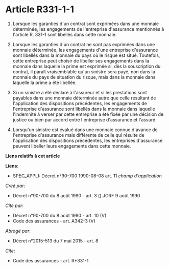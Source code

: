 # Article R331-1-1

1. Lorsque les garanties d'un contrat sont exprimées dans une monnaie déterminée, les engagements de l'entreprise d'assurance
mentionnés à l'article R. 331-1 sont libellés dans cette monnaie. 

2. Lorsque les garanties d'un contrat ne sont pas exprimées dans une monnaie déterminée, les engagements d'une entreprise
d'assurance sont libellés dans la monnaie du pays où le risque est situé. Toutefois, cette entreprise peut choisir de
libeller ses engagements dans la monnaie dans laquelle la prime est exprimée si, dès la souscription du contrat, il paraît
vraisemblable qu'un sinistre sera payé, non dans la monnaie du pays de situation du risque, mais dans la monnaie dans
laquelle la prime a été libellée. 

3. Si un sinistre a été déclaré à l'assureur et si les prestations sont payables dans une monnaie déterminée autre que celle
résultant de l'application des dispositions précédentes, les engagements de l'entreprise d'assurance sont libellés dans la
monnaie dans laquelle l'indemnité à verser par cette entreprise a été fixée par une décision de justice ou bien par accord
entre l'entreprise d'assurance et l'assuré. 

4. Lorsqu'un sinistre est évalué dans une monnaie connue d'avance de l'entreprise d'assurance mais différente de celle qui
résulte de l'application des dispositions précédentes, les entreprises d'assurance peuvent libeller leurs engagements dans
cette monnaie.

**Liens relatifs à cet article**

**Liens**:

  - SPEC_APPLI: Décret n°90-700 1990-08-08 art. 11 *champ d'application*

_Créé par_:

  - Décret n°90-700 du 8 août 1990 - art. 3 () JORF 9 août 1990

_Cité par_:

  - Décret n°90-700 du 8 août 1990 - art. 10 (V)
  - Code des assurances - art. A342-3 (V)

_Abrogé par_:

  - Décret n°2015-513 du 7 mai 2015 - art. 8

_Cite_:

  - Code des assurances - art. R*331-1
